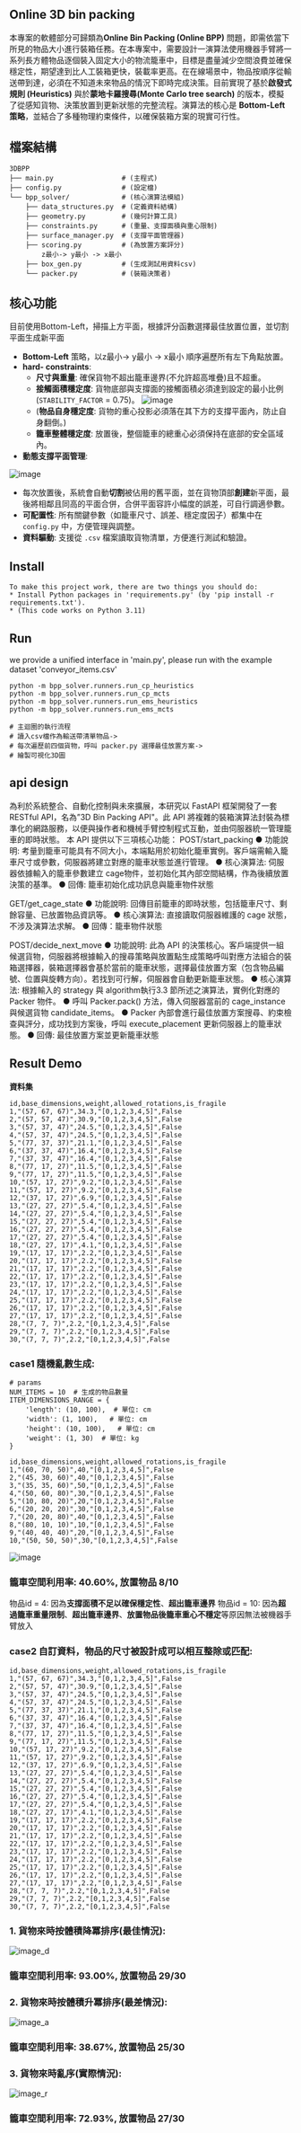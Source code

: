 ## Online 3D bin packing

本專案的軟體部分可歸類為**Online Bin Packing (Online BPP)** 問題，即需依當下所見的物品大小進行裝箱任務。在本專案中，需要設計一演算法使用機器手臂將一系列長方體物品逐個裝入固定大小的物流籠車中，目標是盡量減少空間浪費並確保穩定性，期望達到比人工裝箱更快，裝載率更高。在在線場景中，物品按順序從輸送帶到達，必須在不知道未來物品的情況下即時完成決策。目前實現了基於**啟發式規則 (Heuristics)** 與於**蒙地卡羅搜尋(Monte Carlo tree search)** 的版本，模擬了從感知貨物、決策放置到更新狀態的完整流程。演算法的核心是 **Bottom-Left 策略**，並結合了多種物理約束條件，以確保裝箱方案的現實可行性。


## 檔案結構
```
3DBPP
├── main.py                 # (主程式)
├── config.py               # (設定檔)
└── bpp_solver/             # (核心演算法模組)
    ├── data_structures.py  # (定義資料結構)
    ├── geometry.py         # (幾何計算工具)
    ├── constraints.py      # (重量、支撐面積與重心限制)
    ├── surface_manager.py  # (支撐平面管理器)
    ├── scoring.py          # (為放置方案評分)
        z最小-> y最小 -> x最小
    ├── box_gen.py          # (生成測試用資料csv)
    └── packer.py           # (裝箱決策者)
 ```   

## 核心功能
目前使用Bottom-Left，掃描上方平面，根據評分函數選擇最佳放置位置，並切割平面生成新平面
*   **Bottom-Left** 策略，以z最小-> y最小 -> x最小 順序遍歷所有左下角點放置。
*   **hard- constraints**:
    *   **尺寸與重量**: 確保貨物不超出籠車邊界(不允許超高堆疊)且不超重。
    *   **接觸面積穩定度**: 貨物底部與支撐面的接觸面積必須達到設定的最小比例 (`STABILITY_FACTOR` = 0.75)。
![image](https://hackmd.io/_uploads/HJzhD6aUxx.png)
    *   (**物品自身穩定度**: 貨物的重心投影必須落在其下方的支撐平面內，防止自身翻倒。)
    *   **籠車整體穩定度**: 放置後，整個籠車的總重心必須保持在底部的安全區域內。
*   **動態支撐平面管理**:

![image](https://hackmd.io/_uploads/SyqasOhUlg.png)

*   每次放置後，系統會自動**切割**被佔用的舊平面，並在貨物頂部**創建**新平面，最後將相鄰且同高的平面合併，合併平面容許小幅度的誤差，可自行調適參數。
*   **可配置性**: 所有關鍵參數（如籠車尺寸、誤差、穩定度因子）都集中在 `config.py` 中，方便管理與調整。
*   **資料驅動**: 支援從 `.csv` 檔案讀取貨物清單，方便進行測試和驗證。
 
## Install 
```
To make this project work, there are two things you should do:
* Install Python packages in 'requirements.py' (by 'pip install -r requirements.txt').
* (This code works on Python 3.11)
```
## Run
we provide a unified interface in 'main.py', please run with the example dataset 'conveyor_items.csv'
```
python -m bpp_solver.runners.run_cp_heuristics
python -m bpp_solver.runners.run_cp_mcts
python -m bpp_solver.runners.run_ems_heuristics
python -m bpp_solver.runners.run_ems_mcts

# 主迴圈的執行流程
# 讀入csv檔作為輸送帶清單物品-> 
# 每次遍歷前四個貨物，呼叫 packer.py 選擇最佳放置方案->
# 繪製可視化3D圖
```

## api design
為利於系統整合、自動化控制與未來擴展，本研究以 FastAPI 框架開發了一套 RESTful API，名為”3D Bin Packing API"。此 API 將複雜的裝箱演算法封裝為標準化的網路服務，以便與操作者和機械手臂控制程式互動，並由伺服器統一管理籠車的即時狀態。
本 API 提供以下三項核心功能：
POST/start_packing
●	功能說明: 考量到籠車可能具有不同大小，本端點用於初始化籠車實例。客戶端需輸入籠車尺寸或參數，伺服器將建立對應的籠車狀態並進行管理。
●	核心演算法: 伺服器依據輸入的籠車參數建立 cage物件，並初始化其內部空間結構，作為後續放置決策的基準。
●	回傳: 籠車初始化成功訊息與籠車物件狀態

GET/get_cage_state
●	功能說明: 回傳目前籠車的即時狀態，包括籠車尺寸、剩餘容量、已放置物品資訊等。
●	核心演算法: 直接讀取伺服器維護的 cage 狀態，不涉及演算法求解。
●	回傳：籠車物件狀態

POST/decide_next_move
●	功能說明: 此為 API 的決策核心。客戶端提供一組候選貨物，伺服器將根據輸入的搜尋策略與放置點生成策略呼叫對應方法組合的裝箱選擇器，裝箱選擇器會基於當前的籠車狀態，選擇最佳放置方案（包含物品編號、位置與旋轉方向）。若找到可行解，伺服器會自動更新籠車狀態。
●	核心演算法: 根據輸入的 strategy 與 algorithm執行3.3 節所述之演算法，實例化對應的 Packer 物件。
●	呼叫 Packer.pack() 方法，傳入伺服器當前的 cage_instance 與候選貨物 candidate_items。
●	Packer 內部會進行最佳放置方案搜尋、約束檢查與評分，成功找到方案後，呼叫 execute_placement 更新伺服器上的籠車狀態。
●	回傳: 最佳放置方案並更新籠車狀態
 

## Result Demo
**資料集**
```
id,base_dimensions,weight,allowed_rotations,is_fragile
1,"(57, 67, 67)",34.3,"[0,1,2,3,4,5]",False
2,"(57, 57, 47)",30.9,"[0,1,2,3,4,5]",False
3,"(57, 37, 47)",24.5,"[0,1,2,3,4,5]",False
4,"(57, 37, 47)",24.5,"[0,1,2,3,4,5]",False
5,"(77, 37, 37)",21.1,"[0,1,2,3,4,5]",False
6,"(37, 37, 47)",16.4,"[0,1,2,3,4,5]",False
7,"(37, 37, 47)",16.4,"[0,1,2,3,4,5]",False
8,"(77, 17, 27)",11.5,"[0,1,2,3,4,5]",False
9,"(77, 17, 27)",11.5,"[0,1,2,3,4,5]",False
10,"(57, 17, 27)",9.2,"[0,1,2,3,4,5]",False
11,"(57, 17, 27)",9.2,"[0,1,2,3,4,5]",False
12,"(37, 17, 27)",6.9,"[0,1,2,3,4,5]",False
13,"(27, 27, 27)",5.4,"[0,1,2,3,4,5]",False
14,"(27, 27, 27)",5.4,"[0,1,2,3,4,5]",False
15,"(27, 27, 27)",5.4,"[0,1,2,3,4,5]",False
16,"(27, 27, 27)",5.4,"[0,1,2,3,4,5]",False
17,"(27, 27, 27)",5.4,"[0,1,2,3,4,5]",False
18,"(27, 27, 17)",4.1,"[0,1,2,3,4,5]",False
19,"(17, 17, 17)",2.2,"[0,1,2,3,4,5]",False
20,"(17, 17, 17)",2.2,"[0,1,2,3,4,5]",False
21,"(17, 17, 17)",2.2,"[0,1,2,3,4,5]",False
22,"(17, 17, 17)",2.2,"[0,1,2,3,4,5]",False
23,"(17, 17, 17)",2.2,"[0,1,2,3,4,5]",False
24,"(17, 17, 17)",2.2,"[0,1,2,3,4,5]",False
25,"(17, 17, 17)",2.2,"[0,1,2,3,4,5]",False
26,"(17, 17, 17)",2.2,"[0,1,2,3,4,5]",False
27,"(17, 17, 17)",2.2,"[0,1,2,3,4,5]",False
28,"(7, 7, 7)",2.2,"[0,1,2,3,4,5]",False
29,"(7, 7, 7)",2.2,"[0,1,2,3,4,5]",False
30,"(7, 7, 7)",2.2,"[0,1,2,3,4,5]",False
```
### case1 隨機亂數生成:
```
# params
NUM_ITEMS = 10  # 生成的物品數量
ITEM_DIMENSIONS_RANGE = {
    'length': (10, 100),  # 單位: cm
    'width': (1, 100),   # 單位: cm
    'height': (10, 100),   # 單位: cm
    'weight': (1, 30)  # 單位: kg
}

id,base_dimensions,weight,allowed_rotations,is_fragile
1,"(60, 70, 50)",40,"[0,1,2,3,4,5]",False
2,"(45, 30, 60)",40,"[0,1,2,3,4,5]",False
3,"(35, 35, 60)",50,"[0,1,2,3,4,5]",False
4,"(50, 60, 80)",30,"[0,1,2,3,4,5]",False
5,"(10, 80, 20)",20,"[0,1,2,3,4,5]",False
6,"(20, 20, 20)",30,"[0,1,2,3,4,5]",False
7,"(20, 20, 80)",40,"[0,1,2,3,4,5]",False
8,"(80, 10, 10)",10,"[0,1,2,3,4,5]",False
9,"(40, 40, 40)",20,"[0,1,2,3,4,5]",False
10,"(50, 50, 50)",30,"[0,1,2,3,4,5]",False
```
![image](https://hackmd.io/_uploads/rydA4vkDge.png)

### 籠車空間利用率: 40.60%, 放置物品 8/10 
物品id = 4: 因為**支撐面積不足以確保穩定性**、**超出籠車邊界**
物品id = 10: 因為**超過籠車重量限制**、**超出籠車邊界**、**放置物品後籠車重心不穩定**等原因無法被機器手臂放入

### case2 自訂資料，物品的尺寸被設計成可以相互整除或匹配:
```
id,base_dimensions,weight,allowed_rotations,is_fragile
1,"(57, 67, 67)",34.3,"[0,1,2,3,4,5]",False
2,"(57, 57, 47)",30.9,"[0,1,2,3,4,5]",False
3,"(57, 37, 47)",24.5,"[0,1,2,3,4,5]",False
4,"(57, 37, 47)",24.5,"[0,1,2,3,4,5]",False
5,"(77, 37, 37)",21.1,"[0,1,2,3,4,5]",False
6,"(37, 37, 47)",16.4,"[0,1,2,3,4,5]",False
7,"(37, 37, 47)",16.4,"[0,1,2,3,4,5]",False
8,"(77, 17, 27)",11.5,"[0,1,2,3,4,5]",False
9,"(77, 17, 27)",11.5,"[0,1,2,3,4,5]",False
10,"(57, 17, 27)",9.2,"[0,1,2,3,4,5]",False
11,"(57, 17, 27)",9.2,"[0,1,2,3,4,5]",False
12,"(37, 17, 27)",6.9,"[0,1,2,3,4,5]",False
13,"(27, 27, 27)",5.4,"[0,1,2,3,4,5]",False
14,"(27, 27, 27)",5.4,"[0,1,2,3,4,5]",False
15,"(27, 27, 27)",5.4,"[0,1,2,3,4,5]",False
16,"(27, 27, 27)",5.4,"[0,1,2,3,4,5]",False
17,"(27, 27, 27)",5.4,"[0,1,2,3,4,5]",False
18,"(27, 27, 17)",4.1,"[0,1,2,3,4,5]",False
19,"(17, 17, 17)",2.2,"[0,1,2,3,4,5]",False
20,"(17, 17, 17)",2.2,"[0,1,2,3,4,5]",False
21,"(17, 17, 17)",2.2,"[0,1,2,3,4,5]",False
22,"(17, 17, 17)",2.2,"[0,1,2,3,4,5]",False
23,"(17, 17, 17)",2.2,"[0,1,2,3,4,5]",False
24,"(17, 17, 17)",2.2,"[0,1,2,3,4,5]",False
25,"(17, 17, 17)",2.2,"[0,1,2,3,4,5]",False
26,"(17, 17, 17)",2.2,"[0,1,2,3,4,5]",False
27,"(17, 17, 17)",2.2,"[0,1,2,3,4,5]",False
28,"(7, 7, 7)",2.2,"[0,1,2,3,4,5]",False
29,"(7, 7, 7)",2.2,"[0,1,2,3,4,5]",False
30,"(7, 7, 7)",2.2,"[0,1,2,3,4,5]",False
```
### 1. 貨物來時按體積降冪排序(最佳情況):
![image_d](img/case_2_descending.png)
### 籠車空間利用率: 93.00%, 放置物品 29/30 

### 2. 貨物來時按體積升冪排序(最差情況):
![image_a](img/case_2_ascending.png)
### 籠車空間利用率: 38.67%, 放置物品 25/30 

### 3. 貨物來時亂序(實際情況):
![image_r](img/case_2_random_order.png)
### 籠車空間利用率: 72.93%,  放置物品 27/30 

```
